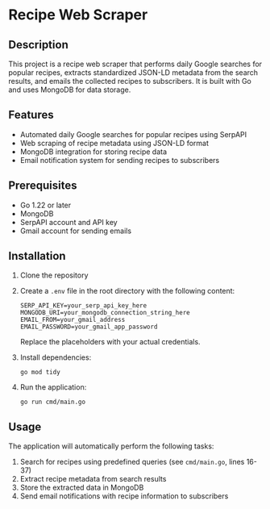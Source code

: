 # Recipe Web Scraper

## Description

This project is a recipe web scraper that performs daily Google searches for popular recipes, extracts standardized JSON-LD metadata from the search results, and emails the collected recipes to subscribers. It is built with Go and uses MongoDB for data storage.

## Features

- Automated daily Google searches for popular recipes using SerpAPI
- Web scraping of recipe metadata using JSON-LD format
- MongoDB integration for storing recipe data
- Email notification system for sending recipes to subscribers

## Prerequisites

- Go 1.22 or later
- MongoDB
- SerpAPI account and API key
- Gmail account for sending emails

## Installation

1. Clone the repository
2. Create a `.env` file in the root directory with the following content:
   ```
   SERP_API_KEY=your_serp_api_key_here
   MONGODB_URI=your_mongodb_connection_string_here
   EMAIL_FROM=your_gmail_address
   EMAIL_PASSWORD=your_gmail_app_password
   ```
   Replace the placeholders with your actual credentials.

3. Install dependencies:
   ```
   go mod tidy
   ```

4. Run the application:
   ```
   go run cmd/main.go
   ```

## Usage

The application will automatically perform the following tasks:

1. Search for recipes using predefined queries (see `cmd/main.go`, lines 16-37)
2. Extract recipe metadata from search results
3. Store the extracted data in MongoDB
4. Send email notifications with recipe information to subscribers
